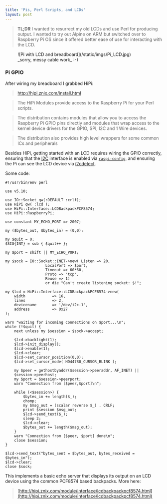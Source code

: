 ```yaml
---
title: 'Pis, Perl Scripts, and LCDs'
layout: post
---
```


> **TL;DR** I wanted to resurrect my old LCDs and use Perl for producing output. I wanted to try out Alpine on ARM but switched over to Raspberry Pi OS since it offered better ease of use for interacting with the LCD.

<figure>
![Pi with LCD and breadboard](/static/imgs/Pi_LCD.jpg)
<figcaption>_sorry, messy cable work_ :-)</figcaption>
</figure>

### Pi GPIO

After wiring my breadboard I grabbed HiPi:

> http://hipi.znix.com/install.html

> The HiPi Modules provide access to the Raspberry Pi for your Perl scripts.

> The distribution contains modules that allow you to access the Raspberry Pi GPIO pins directly and modules that wrap access to the kernel device drivers for the GPIO, SPI, I2C and 1 Wire devices.

> The distribution also provides high level wrappers for some common ICs and peripherals

Besides HiPi, getting started with an LCD requires wiring the GPIO correctly, ensuring that the [I2C](https://en.wikipedia.org/wiki/I%C2%B2C) interface is enabled via [`raspi-config`](https://www.raspberrypi.org/documentation/configuration/raspi-config.md), and ensuring the Pi can see the LCD device via [i2cdetect](https://linux.die.net/man/8/i2cdetect).

Some code:
	
	#!/usr/bin/env perl

	use v5.10;

	use IO::Socket qw(:DEFAULT :crlf);
	use HiPi qw( :lcd );
	use HiPi::Interface::LCDBackpackPCF8574;
	use HiPi::RaspberryPi;

	use constant MY_ECHO_PORT => 2007;

	my ($bytes_out, $bytes_in) = (0,0);

	my $quit = 0;
	$SIG{INT} = sub { $quit++ };

	my $port = shift || MY_ECHO_PORT;

	my $sock = IO::Socket::INET->new( Listen => 20,
					  LocalPort => $port,
					  Timeout => 60*60,
					  Proto => 'tcp',
					  Reuse => 1)
					  or die "Can't create listening socket: $!";

	my $lcd = HiPi::Interface::LCDBackpackPCF8574->new(
	    width            => 16,
	    lines            => 2,
	    devicename       => '/dev/i2c-1',
	    address          => 0x27
	);

	warn "waiting for incoming connections on $port...\n";
	while (!$quit) {
		next unless my $session = $sock->accept;

		$lcd->backlight(1);
		$lcd->init_display();
		$lcd->enable(1);
		$lcd->clear;
		$lcd->set_cursor_position(0,0);
		$lcd->set_cursor_mode( HD44780_CURSOR_BLINK );

		my $peer = gethostbyaddr($session->peeraddr, AF_INET) || 
		$session->peerhost;
		my $port = $session->peerport;
		warn "Connection from [$peer,$port]\n";

		while (<$session>) {
			$bytes_in += length($_);
			chomp;
			my $msg_out = (scalar reverse $_) . CRLF;
			print $session $msg_out;
			$lcd->send_text($_);
			sleep 2;
			$lcd->clear;
			$bytes_out += length($msg_out);
		}
		warn "Connection from [$peer, $port] done\n";
		close $session;
	}

	$lcd->send_text("bytes_sent = $bytes_out, bytes_received = $bytes_in");
	$lcd->clear;
	close $sock;

This implements a basic echo server that displays its output on an LCD device using the common PCF8574 based backpacks. More here:

> [http://hipi.znix.com/module/interface/lcdbackpackpcf8574.html](http://hipi.znix.com/module/interface/lcdbackpackpcf8574.html)

